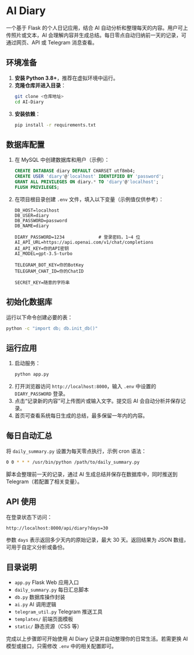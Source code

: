 # AI Diary

一个基于 Flask 的个人日记应用，结合 AI 自动分析和整理每天的内容。用户可上传照片或文本，AI 会理解内容并生成总结。每日零点自动归纳前一天的记录，可通过网页、API 或 Telegram 消息查看。

## 环境准备

1. **安装 Python 3.8+**，推荐在虚拟环境中运行。
2. **克隆仓库并进入目录**：
   ```bash
   git clone <仓库地址>
   cd AI-Diary
   ```
3. **安装依赖**：
   ```bash
   pip install -r requirements.txt
   ```

## 数据库配置

1. 在 MySQL 中创建数据库和用户（示例）：
   ```sql
   CREATE DATABASE diary DEFAULT CHARSET utf8mb4;
   CREATE USER 'diary'@'localhost' IDENTIFIED BY 'password';
   GRANT ALL PRIVILEGES ON diary.* TO 'diary'@'localhost';
   FLUSH PRIVILEGES;
   ```
2. 在项目根目录创建 `.env` 文件，填入以下变量（示例值仅供参考）：
   ```env
   DB_HOST=localhost
   DB_USER=diary
   DB_PASSWORD=password
   DB_NAME=diary

   DIARY_PASSWORD=1234             # 登录密码，1~4 位
   AI_API_URL=https://api.openai.com/v1/chat/completions
   AI_API_KEY=你的API密钥
   AI_MODEL=gpt-3.5-turbo

   TELEGRAM_BOT_KEY=你的BotKey
   TELEGRAM_CHAT_ID=你的ChatID

   SECRET_KEY=随意的字符串
   ```

## 初始化数据库

运行以下命令创建必要的表：
```bash
python -c "import db; db.init_db()"
```

## 运行应用

1. 启动服务：
   ```bash
   python app.py
   ```
2. 打开浏览器访问 `http://localhost:8000`，输入 `.env` 中设置的 `DIARY_PASSWORD` 登录。
3. 点击“记录新的内容”可上传图片或输入文字。提交后 AI 会自动分析并保存记录。
4. 首页可查看系统每日生成的总结，最多保留一年内的内容。

## 每日自动汇总

将 `daily_summary.py` 设置为每天零点执行，示例 cron 语法：
```bash
0 0 * * * /usr/bin/python /path/to/daily_summary.py
```
脚本会整理前一天的记录，通过 AI 生成总结并保存在数据库中，同时推送到 Telegram（若配置了相关变量）。

## API 使用

在登录状态下访问：
```
http://localhost:8000/api/diary?days=30
```
参数 `days` 表示返回多少天内的原始记录，最大 30 天。返回结果为 JSON 数组，可用于自定义分析或备份。

## 目录说明

- `app.py`              Flask Web 应用入口
- `daily_summary.py`    每日汇总脚本
- `db.py`               数据库操作封装
- `ai.py`               AI 调用逻辑
- `telegram_util.py`    Telegram 推送工具
- `templates/`          前端页面模板
- `static/`             静态资源（CSS 等）

完成以上步骤即可开始使用 AI Diary 记录并自动整理你的日常生活。若需更换 AI 模型或接口，只需修改 `.env` 中的相关配置即可。
